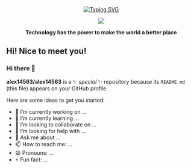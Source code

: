 <div align="center">
  
  <!-- dynamic typing effect 动态打字效果 -->
  <div align="center">
    <a href="https://blog.sunguoqi.com/">
      <img src="https://readme-typing-svg.demolab.com?font=Fira+Code&pause=1000&width=435&lines=println(%22Hello%2C%20World%22);Lorin 洛林&center=true&size=27" alt="Typing SVG" />
    </a>
  </div>

  <!-- knock code pictures 敲代码的图片 -->
  <img src="https://cdn.jsdelivr.net/gh/sun0225SUN/sun0225SUN/assets/images/coding.gif" /><br>

  <!-- profile logo 个人资料徽标 -->
  <!--
  <div align="center">
    <a href="https://juejin.cn/user/3257207932075799"><img src="https://img.shields.io/badge/Website-博客-blue" /></a>&emsp;
    <a href="https://space.bilibili.com/23473180/"><img src="https://img.shields.io/badge/Bilibili-B站-ff69b4" /></a>&emsp;
    <a href="https://blog.csdn.net/qq_35578171/"><img src="https://img.shields.io/badge/CSDN-论坛-c32136" /></a>&emsp;
    <a href="https://www.zhihu.com/people/zhjunqiu"><img src="https://img.shields.io/badge/Zhihu-知乎-blue" /></a>&emsp;
    <img src="https://komarev.com/ghpvc/?username=Lorin-github&label=Views&color=0e75b6&style=flat" alt="访问量统计" />
  </div> -->
 
<p><b>Technology has the power to make the world a better place</b></p>
</div>

## Hi! Nice to meet you!
### Hi there 👋

**alex14563/alex14563** is a ✨ _special_ ✨ repository because its `README.md` (this file) appears on your GitHub profile.

Here are some ideas to get you started:

- 🔭 I’m currently working on ...
- 🌱 I’m currently learning ...
- 👯 I’m looking to collaborate on ...
- 🤔 I’m looking for help with ...
- 💬 Ask me about ...
- 📫 How to reach me: ...
- 😄 Pronouns: ...
- ⚡ Fun fact: ...


